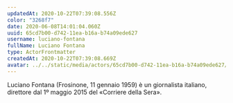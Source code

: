 ```yaml
---
updatedAt: 2020-10-22T07:39:08.556Z
color: "3268f7"
date: 2020-06-08T14:01:04.060Z
uuid: 65cd7b00-d742-11ea-b16a-b74a09ede627
username: luciano-fontana
fullName: Luciano Fontana
type: ActorFrontmatter
createdAt: 2020-10-22T07:39:08.669Z
avatar: ../../static/media/actors/65cd7b00-d742-11ea-b16a-b74a09ede627/800px-l_direttore_del_corriere_della_sera_ha_presentato_un_paese_senza_leader_-_aula_foscolo-_19_giugno_2018_-43233242561-.jpg
---
```


Luciano Fontana (Frosinone, 11 gennaio 1959) è un giornalista italiano, direttore dal 1º maggio 2015 del «Corriere della Sera».
